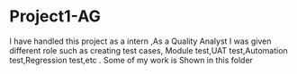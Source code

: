 # Project1-AG
I have handled this project as a intern ,As a Quality Analyst I was given different role such as creating test cases, Module test,UAT test,Automation test,Regression test,etc . Some of my work is Shown in this folder
